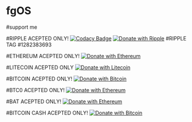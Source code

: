 # fgOS

#support me

#RIPPLE ACEPTED ONLY!
[![Codacy Badge](https://api.codacy.com/project/badge/Grade/18f5685584a04c73860fdb5918fc6f35)](https://app.codacy.com/gh/fgsoftware1/fgOS-BETA?utm_source=github.com&utm_medium=referral&utm_content=fgsoftware1/fgOS-BETA&utm_campaign=Badge_Grade_Settings)
[![Donate with Ripple](https://en.cryptobadges.io/badge/micro/rMdG3ju8pgyVh29ELPWaDuA74CpWW6Fxns)](https://en.cryptobadges.io/donate/rMdG3ju8pgyVh29ELPWaDuA74CpWW6Fxns)
#RIPPLE TAG
#1282383693

#ETHEREUM ACEPTED ONLY!
[![Donate with Ethereum](https://en.cryptobadges.io/badge/micro/0x85aE82307Dc611364a377acd2f8C58688958fd26)](https://en.cryptobadges.io/donate/0x85aE82307Dc611364a377acd2f8C58688958fd26)

#LITECOIN ACEPTED ONLY
[![Donate with Litecoin](https://en.cryptobadges.io/badge/micro/LYommjZS3cDCBVfXE2yURGsLByXfYtUPyA)](https://en.cryptobadges.io/donate/LYommjZS3cDCBVfXE2yURGsLByXfYtUPyA)

#BITCOIN ACEPTED ONLY!
[![Donate with Bitcoin](https://en.cryptobadges.io/badge/micro/1GeyzfmV5js5q78VB4LXxJi1yDKQ3S3xCa)](https://en.cryptobadges.io/donate/1GeyzfmV5js5q78VB4LXxJi1yDKQ3S3xCa)

#BTC0 ACEPTED ONLY!
[![Donate with Ethereum](https://en.cryptobadges.io/badge/micro/0x6751ec83e764180B64386e9588094F8cDc78e37e)](https://en.cryptobadges.io/donate/0x6751ec83e764180B64386e9588094F8cDc78e37e)

#BAT ACEPTED ONLY!
[![Donate with Ethereum](https://en.cryptobadges.io/badge/micro/0x79Ed45705E58C30FAF2fF6f47FFDfBDe7d84Ac03)](https://en.cryptobadges.io/donate/0x79Ed45705E58C30FAF2fF6f47FFDfBDe7d84Ac03)

#BITCOIN CASH ACEPTED ONLY!
[![Donate with Bitcoin](https://en.cryptobadges.io/badge/micro/1KrfBYqK9ahMR6oG1Mze3LzjsJaxqAgzcP)](https://en.cryptobadges.io/donate/1KrfBYqK9ahMR6oG1Mze3LzjsJaxqAgzcP)